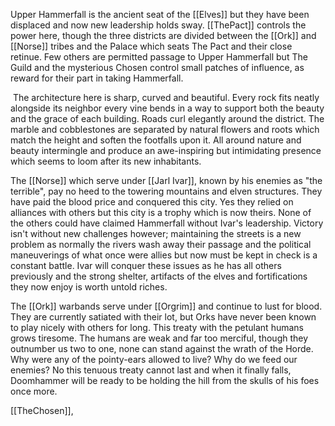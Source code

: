 Upper Hammerfall is the ancient seat of the [[Elves]] but they have been displaced and now new leadership holds sway. [[ThePact]] controls the power here, though the three districts are divided between the [[Ork]] and [[Norse]] tribes and the Palace which seats The Pact and their close retinue. Few others are permitted passage to Upper Hammerfall but The Guild and the mysterious Chosen control small patches of influence, as reward for their part in taking Hammerfall.

 The architecture here is sharp, curved and beautiful. Every rock fits neatly alongside its neighbor every vine bends in a way to support both the beauty and the grace of each building. Roads curl elegantly around the district. The marble and cobblestones are separated by natural flowers and roots which match the height and soften the footfalls upon it. All around nature and beauty intermingle and produce an awe-inspiring but intimidating presence which seems to loom after its new inhabitants.

The [[Norse]] which serve under [[Jarl Ivar]], known by his enemies as "the terrible", pay no heed to the towering mountains and elven structures. They have paid the blood price and conquered this city. Yes they relied on alliances with others but this city is a trophy which is now theirs. None of the others could have claimed Hammerfall without Ivar's leadership. Victory isn't without new challenges however; maintaining the streets is a new problem as normally the rivers wash away their passage and the political maneuverings of what once were allies but now must be kept in check is a constant battle. Ivar will conquer these issues as he has all others previously and the strong shelter, artifacts of the elves and fortifications they now enjoy is worth untold riches.

The [[Ork]] warbands serve under [[Orgrim]] and continue to lust for blood. They are currently satiated with their lot, but Orks have never been known to play nicely with others for long. This treaty with the petulant humans grows tiresome. The humans are weak and far too merciful, though they outnumber us two to one, none can stand against the wrath of the Horde. Why were any of the pointy-ears allowed to live? Why do we feed our enemies? No this tenuous treaty cannot last and when it finally falls, Doomhammer will be ready to be holding the hill from the skulls of his foes once more.

[[TheChosen]],
